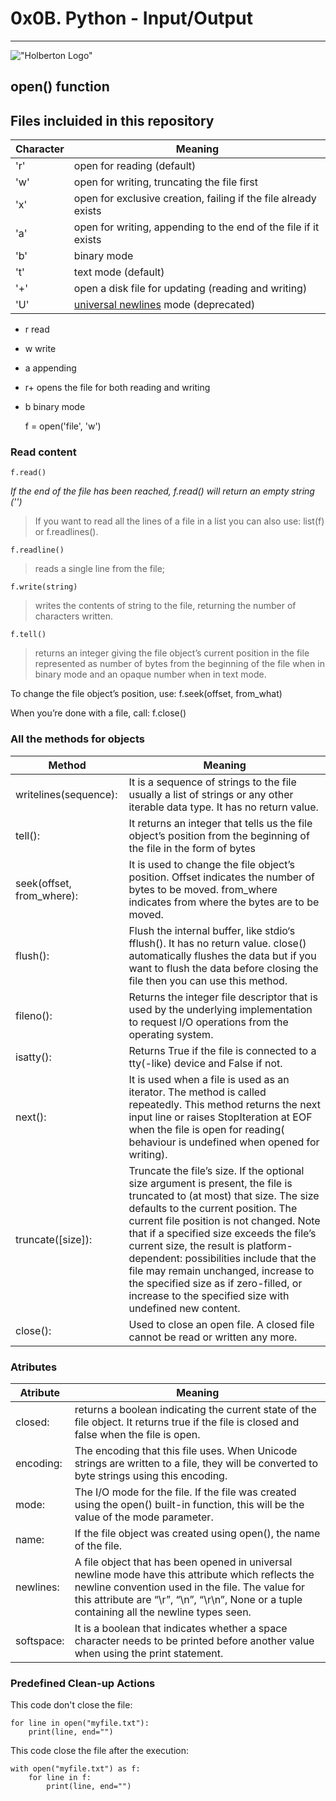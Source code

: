 # 0x0B. Python - Input/Output
----
!["Holberton Logo"](https://www.holbertonschool.com/holberton-logo-twitter-card.png)

## open() function


## Files incluided in this repository
Character |  Meaning
------------ | -------------
'r' | open for reading (default)
'w' |  open for writing, truncating the file first
'x' | open for exclusive creation, failing if the file already exists
'a' | open for writing, appending to the end of the file if it exists
'b' | binary mode
't' | text mode (default)
'+' | open a disk file for updating (reading and writing)
'U' | [universal newlines](https://docs.python.org/3.4/glossary.html#term-universal-newlines) mode (deprecated)



* r   read
* w   write
* a   appending
* r+  opens the file for both reading and writing
* b   binary mode

    f = open('file', 'w')

### Read content

    f.read()

*If the end of the file has been reached, f.read() will return an empty string ('')*

>If you want to read all the lines of a file in a list you can also use:
    list(f)
or 
    f.readlines().



    f.readline()
>reads a single line from the file;


    f.write(string)
>writes the contents of string to the file, returning the number of characters written.


    f.tell()
>returns an integer giving the file object’s current position in the file represented as number of bytes from the beginning of the file when in binary mode and an opaque number when in text mode.

To change the file object’s position, use:
    f.seek(offset, from_what)

When you’re done with a file, call:
    f.close()


### All the methods for objects

Method |  Meaning
------------ | -------------
writelines(sequence): |  It is a sequence of strings to the file usually a list of strings or any other iterable data type. It has no return value. 
tell(): |  It returns an integer that tells us the file object’s position from the beginning of the file in the form of bytes 
seek(offset, from_where): |  It is used to change the file object’s position. Offset indicates the number of bytes to be moved. from_where indicates from where the bytes are to be moved. 
flush(): |  Flush the internal buffer, like stdio‘s fflush(). It has no return value. close() automatically flushes the data but if you want to flush the data before closing the file then you can use this method. 
fileno(): | Returns the integer file descriptor that is used by the underlying implementation to request I/O operations from the operating system. 
isatty(): | Returns True if the file is connected to a tty(-like) device and False if not. 
next(): | It is used when a file is used as an iterator. The method is called repeatedly. This method returns the next input line or raises StopIteration at EOF when the file is open for reading( behaviour is undefined when opened for writing). 
truncate([size]):  | Truncate the file’s size. If the optional size argument is present, the file is truncated to (at most) that size. The size defaults to the current position. The current file position is not changed. Note that if a specified size exceeds the file’s current size, the result is platform-dependent: possibilities include that the file may remain unchanged, increase to the specified size as if zero-filled, or increase to the specified size with undefined new content. 
close(): | Used to close an open file. A closed file cannot be read or written any more. 


### Atributes

Atribute|  Meaning
------------ | -------------
closed: | returns a boolean indicating the current state of the file object. It returns true if the file is closed and false when the file is open.
encoding: | The encoding that this file uses. When Unicode strings are written to a file, they will be converted to byte strings using this encoding.
mode: | The I/O mode for the file. If the file was created using the open() built-in function, this will be the value of the mode parameter.
name: | If the file object was created using open(), the name of the file.
newlines: | A file object that has been opened in universal newline mode have this attribute which reflects the newline convention used in the file. The value for this attribute are “\r”, “\n”, “\r\n”, None or a tuple containing all the newline types seen.
softspace: | It is a boolean that indicates whether a space character needs to be printed before another value when using the print statement. 


### Predefined Clean-up Actions

This code don't close the file:

    for line in open("myfile.txt"):
        print(line, end="")

This code close the file after the execution:

    with open("myfile.txt") as f:
        for line in f:
            print(line, end="")